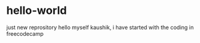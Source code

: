 # hello-world
just new reprository
hello myself kaushik, i have started with the coding in freecodecamp
